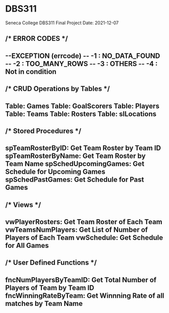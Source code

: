 # DBS311
Seneca College DBS311 Final Project
Date: 2021-12-07

/* ERROR CODES */
--------------------------------------------------
--EXCEPTION (errcode)
-- -1 : NO_DATA_FOUND
-- -2 : TOO_MANY_ROWS
-- -3 : OTHERS
-- -4 : Not in condition
--------------------------------------------------

/* CRUD Operations by Tables */
--------------------------------------------------
Table: Games
Table: GoalScorers
Table: Players
Table: Teams
Table: Rosters
Table: slLocations
--------------------------------------------------

/* Stored Procedures */
--------------------------------------------------
spTeamRosterByID: Get Team Roster by Team ID
spTeamRosterByName: Get Team Roster by Team Name
spSchedUpcomingGames: Get Schedule for Upcoming Games
spSchedPastGames: Get Schedule for Past Games
--------------------------------------------------

/* Views */
--------------------------------------------------
vwPlayerRosters: Get Team Roster of Each Team
vwTeamsNumPlayers: Get List of Number of Players of Each Team
vwSchedule: Get Schedule for All Games
--------------------------------------------------

/* User Defined Functions */
--------------------------------------------------
fncNumPlayersByTeamID: Get Total Number of Players of Team by Team ID
fncWinningRateByTeam: Get Winnning Rate of all matches by Team Name
--------------------------------------------------
